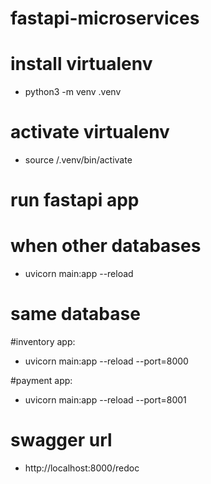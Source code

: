 # fastapi-microservices

# install virtualenv
 - python3 -m venv .venv

# activate virtualenv
 - source /.venv/bin/activate


# run fastapi app
# when other databases
 - uvicorn main:app --reload

# same database
#inventory app:
 - uvicorn main:app --reload --port=8000

#payment app: 
 - uvicorn main:app --reload --port=8001


# swagger url
 - http://localhost:8000/redoc
